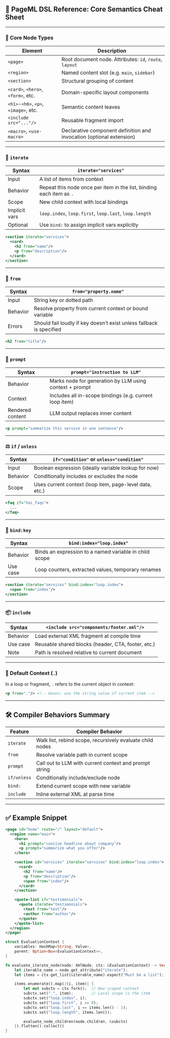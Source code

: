 ## 📘 **PageML DSL Reference: Core Semantics Cheat Sheet**

---

### 🧱 Core Node Types

| Element                               | Description                                                          |
| ------------------------------------- | -------------------------------------------------------------------- |
| `<page>`                              | Root document node. Attributes: `id`, `route`, `layout`              |
| `<region>`                            | Named content slot (e.g. `main`, `sidebar`)                          |
| `<section>`                           | Structural grouping of content                                       |
| `<card>`, `<hero>`, `<form>`, etc.    | Domain-specific layout components                                    |
| `<h1>`-`<h6>`, `<p>`, `<image>`, etc. | Semantic content leaves                                              |
| `<include src="..."/>`                | Reusable fragment import                                             |
| `<macro>`, `<use-macro>`              | Declarative component definition and invocation (optional extension) |

---

### 🔁 `iterate`

| Syntax        | `iterate="services"`                                                 |
| ------------- | -------------------------------------------------------------------- |
| Input         | A list of items from context                                         |
| Behavior      | Repeat this node once per item in the list, binding each item as `.` |
| Scope         | New child context with local bindings                                |
| Implicit vars | `loop.index`, `loop.first`, `loop.last`, `loop.length`               |
| Optional      | Use `bind:` to assign implicit vars explicitly                       |

```xml
<section iterate="services">
  <card>
    <h2 from="name"/>
    <p from="description"/>
  </card>
</section>
```

---

### 🧩 `from`

| Syntax   | `from="property.name"`                                               |
| -------- | -------------------------------------------------------------------- |
| Input    | String key or dotted path                                            |
| Behavior | Resolve property from current context or bound variable              |
| Errors   | Should fail loudly if key doesn’t exist unless fallback is specified |

```xml
<h2 from="title"/>
```

---

### 🎯 `prompt`

| Syntax           | `prompt="instruction to LLM"`                           |
| ---------------- | ------------------------------------------------------- |
| Behavior         | Marks node for generation by LLM using context + prompt |
| Context          | Includes all in-scope bindings (e.g. current loop item) |
| Rendered content | LLM output replaces inner content                       |

```xml
<p prompt="summarize this service in one sentence"/>
```

---

### ⚖️ `if` / `unless`

| Syntax   | `if="condition"` or `unless="condition"`                |
| -------- | ------------------------------------------------------- |
| Input    | Boolean expression (ideally variable lookup for now)    |
| Behavior | Conditionally includes or excludes the node             |
| Scope    | Uses current context (loop item, page-level data, etc.) |

```xml
<faq if="has_faqs">
  ...
</faq>
```

---

### 🧬 `bind:key`

| Syntax   | `bind:index="loop.index"`                              |
| -------- | ------------------------------------------------------ |
| Behavior | Binds an expression to a named variable in child scope |
| Use case | Loop counters, extracted values, temporary renames     |

```xml
<section iterate="services" bind:index="loop.index">
  <span from="index"/>
</section>
```

---

### 📦 `include`

| Syntax   | `<include src="components/footer.xml"/>`           |
| -------- | -------------------------------------------------- |
| Behavior | Load external XML fragment at compile time         |
| Use case | Reusable shared blocks (header, CTA, footer, etc.) |
| Note     | Path is resolved relative to current document      |

---

### 🧠 Default Context (`.`)

In a loop or fragment, `.` refers to the current object in context:

```xml
<p from="."/> <!-- means: use the string value of current item -->
```

---

## 🛠 Compiler Behaviors Summary

| Feature     | Compiler Behavior                                         |
| ----------- | --------------------------------------------------------- |
| `iterate`   | Walk list, rebind scope, recursively evaluate child nodes |
| `from`      | Resolve variable path in current scope                    |
| `prompt`    | Call out to LLM with current context and prompt string    |
| `if/unless` | Conditionally include/exclude node                        |
| `bind:`     | Extend current scope with new variable                    |
| `include`   | Inline external XML at parse time                         |

---

## ✅ Example Snippet

```xml
<page id="home" route="/" layout="default">
  <region name="main">
    <hero>
      <h1 prompt="concise headline about company"/>
      <p prompt="summarize what you offer"/>
    </hero>

    <section id="services" iterate="services" bind:index="loop.index">
      <card>
        <h2 from="name"/>
        <p from="description"/>
        <span from="index"/>
      </card>
    </section>

    <quote-list if="testimonials">
      <quote iterate="testimonials">
        <text from="text"/>
        <author from="author"/>
      </quote>
    </quote-list>
  </region>
</page>
```


```rust
struct EvaluationContext {
    variables: HashMap<String, Value>,
    parent: Option<Box<EvaluationContext>>,
}

fn evaluate_iterate_node(node: XmlNode, ctx: &EvaluationContext) -> Vec<XmlNode> {
    let iterable_name = node.get_attribute("iterate");
    let items = ctx.get_list(&iterable_name).expect("Must be a list");

    items.enumerate().map(|(i, item)| {
        let mut subctx = ctx.fork();  // New scoped context
        subctx.set(".", item);        // Local scope is the item
        subctx.set("loop.index", i);
        subctx.set("loop.first", i == 0);
        subctx.set("loop.last", i == items.len() - 1);
        subctx.set("loop.length", items.len());

        evaluate_node_children(node.children, &subctx)
    }).flatten().collect()
}
```


